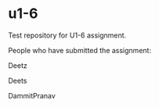 # u1-6
Test repository for U1-6 assignment.

People who have submitted the assignment:

Deetz

Deets

DammitPranav